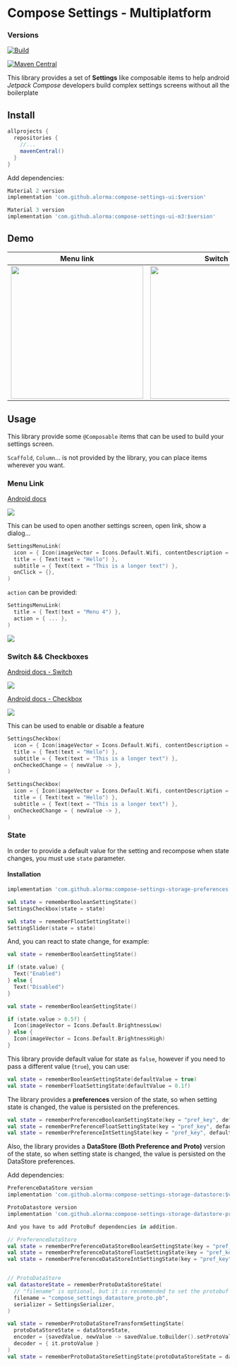 # Compose Settings - Multiplatform 

### Versions
[![Build](https://github.com/alorma/Compose-Settings/actions/workflows/build.yml/badge.svg)](https://github.com/alorma/Compose-Settings/actions/workflows/build.yml)

[![Maven Central](https://img.shields.io/maven-central/v/com.github.alorma/compose-settings-ui.svg?label=Maven%20Central)](https://search.maven.org/search?q=g:%22com.github.alorma%22%20AND%20a:%22compose-settings-ui%22)

This library provides a set of **Settings** like composable items to help android *Jetpack Compose*
developers build complex settings screens without all the boilerplate

## Install

```groovy
allprojects {
  repositories {
    //...
    mavenCentral()
  }
}
```

Add dependencies:

```groovy
Material 2 version
implementation 'com.github.alorma:compose-settings-ui:$version'

Material 3 version
implementation 'com.github.alorma:compose-settings-ui-m3:$version'
```

## Demo

|Menu link|Switch|Checkbox|
|--|--|--|
|<img width="300" src="docs/art/screenshot_links.jpeg" /> |<img width="300" src="docs/art/screenshot_switches.jpeg" />|<img width="300" src="docs/art/screenshot_checkboxes.jpeg" />|

## Usage

This library provide some `@Composable` items that can be used to build your settings screen.

`Scaffold`, `Column`... is not provided by the library, you can place items wherever you want.

### Menu Link

[Android docs](https://source.android.com/devices/tech/settings/settings-guidelines#menu_link)

![](docs/art/setting_menu.png)

This can be used to open another settings screen, open link, show a dialog...

```kotlin
SettingsMenuLink(
  icon = { Icon(imageVector = Icons.Default.Wifi, contentDescription = "Wifi") },
  title = { Text(text = "Hello") },
  subtitle = { Text(text = "This is a longer text") },
  onClick = {},
)
```

`action` can be provided:

```kotlin
SettingsMenuLink(
  title = { Text(text = "Menu 4") },
  action = { ... },
)
```

![](docs/art/setting_menu_action.png)

### Switch && Checkboxes

[Android docs - Switch](https://source.android.com/devices/tech/settings/settings-guidelines#switch)

![](docs/art/setting_switch.png)

[Android docs - Checkbox](https://source.android.com/devices/tech/settings/settings-guidelines#checkbox)

![](docs/art/setting_checkbox.png)

This can be used to enable or disable a feature

```kotlin
SettingsCheckbox(
  icon = { Icon(imageVector = Icons.Default.Wifi, contentDescription = "Wifi") },
  title = { Text(text = "Hello") },
  subtitle = { Text(text = "This is a longer text") },
  onCheckedChange = { newValue -> },
)
```

```kotlin
SettingsCheckbox(
  icon = { Icon(imageVector = Icons.Default.Wifi, contentDescription = "Wifi") },
  title = { Text(text = "Hello") },
  subtitle = { Text(text = "This is a longer text") },
  onCheckedChange = { newValue -> },
)
```

### State

In order to provide a default value for the setting and recompose when state changes, you must use `state` parameter.

#### Installation

```groovy
implementation 'com.github.alorma:compose-settings-storage-preferences:$version'
```

```kotlin
val state = rememberBooleanSettingState()
SettingsCheckbox(state = state)

val state = rememberFloatSettingState()
SettingSlider(state = state)
```

And, you can react to state change, for example:

```kotlin
val state = rememberBooleanSettingState()

if (state.value) {
  Text("Enabled")
} else {
  Text("Disabled")
}

val state = rememberBooleanSettingState()

if (state.value > 0.5f) {
  Icon(imageVector = Icons.Default.BrightnessLow)
} else {
  Icon(imageVector = Icons.Default.BrightnessHigh)
}
```

This library provide default value for state as `false`, however if you need to pass a different value (`true`), you can use:

```kotlin
val state = rememberBooleanSettingState(defaultValue = true)
val state = rememberFloatSettingState(defaultValue = 0.1f)
```

The library provides a **preferences** version of the state, so when setting state is changed, the value is persisted on the
preferences.

```kotlin
val state = rememberPreferenceBooleanSettingState(key = "pref_key", defaultValue = true)
val state = rememberPreferenceFloatSettingState(key = "pref_key", defaultValue = 0.1f)
val state = rememberPreferenceIntSettingState(key = "pref_key", defaultValue = 1)
```

Also, the library provides a **DataStore (Both Preference and Proto)** version of the state, so when setting state is changed, the value is persisted on the
DataStore preferences.

Add dependencies:

```groovy
PreferenceDataStore version
implementation 'com.github.alorma:compose-settings-storage-datastore:$version'

ProtoDatastore version
implementation 'com.github.alorma:compose-settings-storage-datastore-proto:$version'

And you have to add ProtoBuf dependencies in addition.
```


```kotlin
// PreferenceDataStore
val state = rememberPreferenceDataStoreBooleanSettingState(key = "pref_key", defaultValue = true)
val state = rememberPreferenceDataStoreFloatSettingState(key = "pref_key", defaultValue = 0.1f)
val state = rememberPreferenceDataStoreIntSettingState(key = "pref_key", defaultValue = 1)


// ProtoDataStore
val datastoreState = rememberProtoDataStoreState(
  // "filename" is optional, but it is recommended to set the protobuf file name so that it wouldn't conflict with other datastore definition.
  filename = "compose_settings_datastore_proto.pb",
  serializer = SettingsSerializer,
)

val state = rememberProtoDataStoreTransformSettingState(
  protoDataStoreState = dataStoreState,
  encoder = {savedValue, newValue -> savedValue.toBuilder().setProtoValue(newValue).build() },
  decoder = { it.protoValue }
)
val state = rememberProtoDataStoreSettingState(protoDataStoreState = dataStoreState)
```
